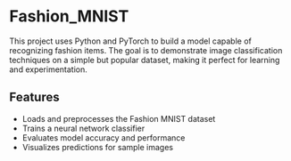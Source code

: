 # Fashion_MNIST
This project uses Python and PyTorch to build a model capable of recognizing fashion items.
The goal is to demonstrate image classification techniques on a simple but popular dataset, making it perfect for learning and experimentation.

## Features

* Loads and preprocesses the Fashion MNIST dataset
* Trains a neural network classifier
* Evaluates model accuracy and performance
* Visualizes predictions for sample images
